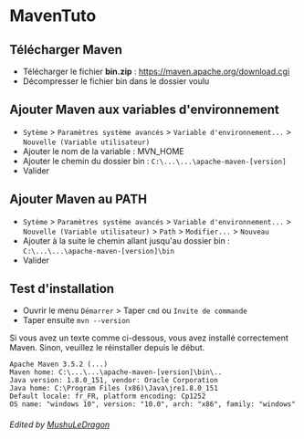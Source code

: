 # MavenTuto

## Télécharger Maven

- Télécharger le fichier **bin.zip** : https://maven.apache.org/download.cgi
- Décompresser le fichier bin dans le dossier voulu


## Ajouter Maven aux variables d'environnement

- `Sytème` > `Paramètres système avancés` > `Variable d'environnement...` > `Nouvelle (Variable utilisateur)`
- Ajouter le nom de la variable : MVN_HOME
- Ajouter le chemin du dossier bin : `C:\...\...\apache-maven-[version]`
- Valider


## Ajouter Maven au PATH

- `Sytème` > `Paramètres système avancés` > `Variable d'environnement...` > `Nouvelle (Variable utilisateur)` > `Path` > `Modifier...` > `Nouveau`
- Ajouter à la suite le chemin allant jusqu'au dossier bin : `C:\...\...\apache-maven-[version]\bin`
- Valider


## Test d'installation

- Ouvrir le menu `Démarrer` > Taper `cmd` ou `Invite de commande`
- Taper ensuite `mvn --version`

Si vous avez un texte comme ci-dessous, vous avez installé correctement Maven. Sinon, veuillez le réinstaller depuis le début.
```
Apache Maven 3.5.2 (...)
Maven home: C:\...\...\apache-maven-[version]\bin\..
Java version: 1.8.0_151, vendor: Oracle Corporation
Java home: C:\Program Files (x86)\Java\jre1.8.0_151
Default locale: fr_FR, platform encoding: Cp1252
OS name: "windows 10", version: "10.0", arch: "x86", family: "windows"
```


###### *Edited by [MushuLeDragon](https://github.com/MushuLeDragon)*
